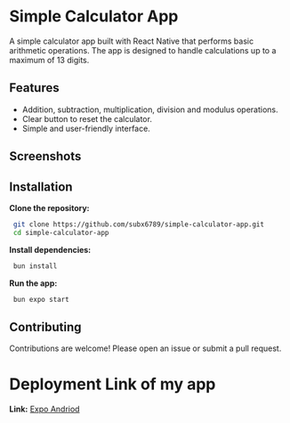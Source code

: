 # Simple Calculator App

A simple calculator app built with React Native that performs basic arithmetic operations. The app is designed to handle calculations up to a maximum of 13 digits.

## Features

- Addition, subtraction, multiplication, division and modulus operations.
- Clear button to reset the calculator.
- Simple and user-friendly interface.

## Screenshots

## Installation

**Clone the repository:**

```bash
 git clone https://github.com/subx6789/simple-calculator-app.git
 cd simple-calculator-app
```

**Install dependencies:**

```bash
 bun install
```

**Run the app:**

```bash
 bun expo start
```

## Contributing

Contributions are welcome! Please open an issue or submit a pull request.

# Deployment Link of my app

**Link:** [Expo Andriod](https://expo.dev/accounts/subx6789/projects/calculator-app/builds/7899f596-fe8d-455f-b541-e87f7d82781d)
